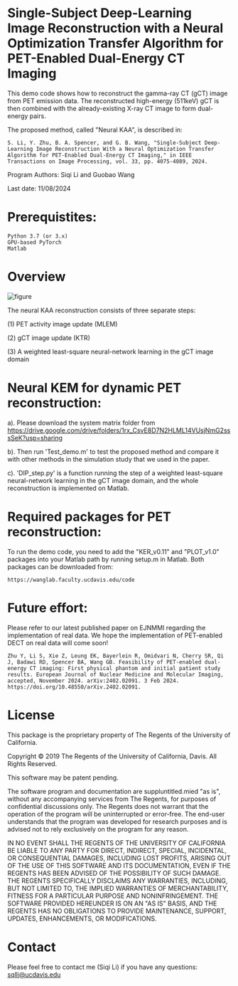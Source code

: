 # Single-Subject Deep-Learning Image Reconstruction with a Neural Optimization Transfer Algorithm for PET-Enabled Dual-Energy CT Imaging

This demo code shows how to reconstruct the gamma-ray CT (gCT) image from PET emission data. The reconstructed high-energy (511keV) gCT is then combined with the already-existing X-ray CT image to form dual-energy pairs. 

The proposed method, called "Neural KAA", is described in:

    S. Li, Y. Zhu, B. A. Spencer, and G. B. Wang, "Single-Subject Deep-Learning Image Reconstruction With a Neural Optimization Transfer Algorithm for PET-Enabled Dual-Energy CT Imaging," in IEEE Transactions on Image Processing, vol. 33, pp. 4075-4089, 2024.

Program Authors: Siqi Li and Guobao Wang

Last date: 11/08/2024


# Prerequistites:
	Python 3.7 (or 3.x)
	GPU-based PyTorch
	Matlab

# Overview

![figure](https://github.com/user-attachments/assets/b9a35c03-a26d-4fbc-925f-cceb4be4005d)

The neural KAA reconstruction consists of three separate steps: 

(1) PET activity image update (MLEM) 

(2) gCT image update (KTR)

(3) A weighted least-square neural-network learning in the gCT image domain

# Neural KEM for dynamic PET reconstruction:

a). Please download the system matrix folder from https://drive.google.com/drive/folders/1rx_CsvE8D7N2HLML14VUsjNmG2sssSeK?usp=sharing

b). Then run 'Test_demo.m' to test the proposed method and compare it with other methods in the simulation study that we used in the paper.

c). 'DIP_step.py' is a function running the step of a weighted least-square neural-network learning in the gCT image domain, and the whole reconstruction is implemented on Matlab.

# Required packages for PET reconstruction:

To run the demo code, you need to add the "KER_v0.11" and "PLOT_v1.0" packages into your Matlab path by running setup.m in Matlab. Both packages can be downloaded from:

	https://wanglab.faculty.ucdavis.edu/code

# Future effort:

Please refer to our latest published paper on EJNMMI regarding the implementation of real data. We hope the implementation of PET-enabled DECT on real data will come soon!

	Zhu Y, Li S, Xie Z, Leung EK, Bayerlein R, Omidvari N, Cherry SR, Qi J, Badawi RD, Spencer BA, Wang GB. Feasibility of PET-enabled dual-energy CT imaging: First physical phantom and initial patient study results. European Journal of Nuclear Medicine and Molecular Imaging, accepted, November 2024. arXiv:2402.02091. 3 Feb 2024. https://doi.org/10.48550/arXiv.2402.02091.

# License
This package is the proprietary property of The Regents of the University of California.
 
Copyright © 2019 The Regents of the University of California, Davis. 
All Rights Reserved. 
 
This software may be patent pending.
 
The software program and documentation are suppluntitled.mied "as is", without any 
accompanying services from The Regents, for purposes of confidential discussions 
only. The Regents does not warrant that the operation of the program will be 
uninterrupted or error-free. The end-user understands that the program was 
developed for research purposes and is advised not to rely exclusively on 
the program for any reason.
 
IN NO EVENT SHALL THE REGENTS OF THE UNIVERSITY OF CALIFORNIA BE LIABLE TO ANY
PARTY FOR DIRECT, INDIRECT, SPECIAL, INCIDENTAL, OR CONSEQUENTIAL DAMAGES, 
INCLUDING LOST PROFITS, ARISING OUT OF THE USE OF THIS SOFTWARE AND ITS DOCUMENTATION, 
EVEN IF THE REGENTS HAS BEEN ADVISED OF THE POSSIBILITY OF SUCH DAMAGE. THE REGENTS 
SPECIFICALLY DISCLAIMS ANY WARRANTIES, INCLUDING, BUT NOT LIMITED TO, THE IMPLIED 
WARRANTIES OF MERCHANTABILITY, FITNESS FOR A PARTICULAR PURPOSE AND NONINFRINGEMENT. 
THE SOFTWARE PROVIDED HEREUNDER IS ON AN "AS IS" BASIS, AND THE REGENTS HAS NO 
OBLIGATIONS TO PROVIDE MAINTENANCE, SUPPORT, UPDATES, ENHANCEMENTS, OR MODIFICATIONS. 


# Contact
Please feel free to contact me (Siqi Li) if you have any questions: sqlli@ucdavis.edu

